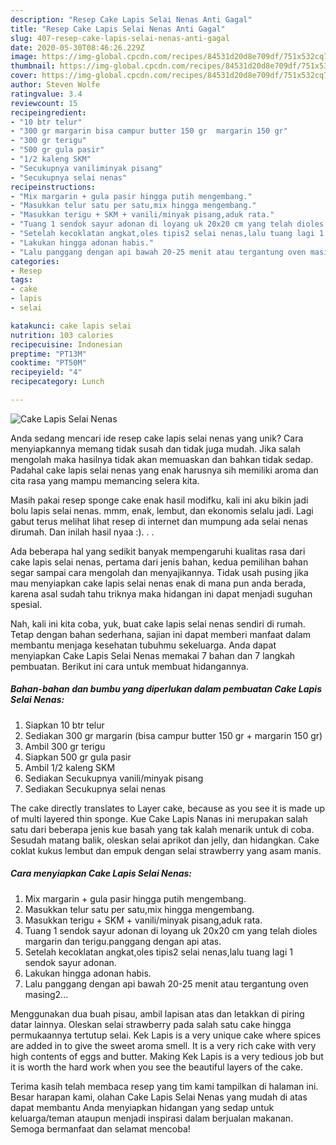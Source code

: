 ```yaml
---
description: "Resep Cake Lapis Selai Nenas Anti Gagal"
title: "Resep Cake Lapis Selai Nenas Anti Gagal"
slug: 407-resep-cake-lapis-selai-nenas-anti-gagal
date: 2020-05-30T08:46:26.229Z
image: https://img-global.cpcdn.com/recipes/84531d20d8e709df/751x532cq70/cake-lapis-selai-nenas-foto-resep-utama.jpg
thumbnail: https://img-global.cpcdn.com/recipes/84531d20d8e709df/751x532cq70/cake-lapis-selai-nenas-foto-resep-utama.jpg
cover: https://img-global.cpcdn.com/recipes/84531d20d8e709df/751x532cq70/cake-lapis-selai-nenas-foto-resep-utama.jpg
author: Steven Wolfe
ratingvalue: 3.4
reviewcount: 15
recipeingredient:
- "10 btr telur"
- "300 gr margarin bisa campur butter 150 gr  margarin 150 gr"
- "300 gr terigu"
- "500 gr gula pasir"
- "1/2 kaleng SKM"
- "Secukupnya vaniliminyak pisang"
- "Secukupnya selai nenas"
recipeinstructions:
- "Mix margarin + gula pasir hingga putih mengembang."
- "Masukkan telur satu per satu,mix hingga mengembang."
- "Masukkan terigu + SKM + vanili/minyak pisang,aduk rata."
- "Tuang 1 sendok sayur adonan di loyang uk 20x20 cm yang telah dioles margarin dan terigu.panggang dengan api atas."
- "Setelah kecoklatan angkat,oles tipis2 selai nenas,lalu tuang lagi 1 sendok sayur adonan."
- "Lakukan hingga adonan habis."
- "Lalu panggang dengan api bawah 20-25 menit atau tergantung oven masing2..."
categories:
- Resep
tags:
- cake
- lapis
- selai

katakunci: cake lapis selai 
nutrition: 103 calories
recipecuisine: Indonesian
preptime: "PT13M"
cooktime: "PT50M"
recipeyield: "4"
recipecategory: Lunch

---
```



![Cake Lapis Selai Nenas](https://img-global.cpcdn.com/recipes/84531d20d8e709df/751x532cq70/cake-lapis-selai-nenas-foto-resep-utama.jpg)

Anda sedang mencari ide resep cake lapis selai nenas yang unik? Cara menyiapkannya memang tidak susah dan tidak juga mudah. Jika salah mengolah maka hasilnya tidak akan memuaskan dan bahkan tidak sedap. Padahal cake lapis selai nenas yang enak harusnya sih memiliki aroma dan cita rasa yang mampu memancing selera kita.

Masih pakai resep sponge cake enak hasil modifku, kali ini aku bikin jadi bolu lapis selai nenas. mmm, enak, lembut, dan ekonomis selalu jadi. Lagi gabut terus melihat lihat resep di internet dan mumpung ada selai nenas dirumah. Dan inilah hasil nyaa :). . .

Ada beberapa hal yang sedikit banyak mempengaruhi kualitas rasa dari cake lapis selai nenas, pertama dari jenis bahan, kedua pemilihan bahan segar sampai cara mengolah dan menyajikannya. Tidak usah pusing jika mau menyiapkan cake lapis selai nenas enak di mana pun anda berada, karena asal sudah tahu triknya maka hidangan ini dapat menjadi suguhan spesial.


Nah, kali ini kita coba, yuk, buat cake lapis selai nenas sendiri di rumah. Tetap dengan bahan sederhana, sajian ini dapat memberi manfaat dalam membantu menjaga kesehatan tubuhmu sekeluarga. Anda dapat menyiapkan Cake Lapis Selai Nenas memakai 7 bahan dan 7 langkah pembuatan. Berikut ini cara untuk membuat hidangannya.

<!--inarticleads1-->

##### Bahan-bahan dan bumbu yang diperlukan dalam pembuatan Cake Lapis Selai Nenas:

1. Siapkan 10 btr telur
1. Sediakan 300 gr margarin (bisa campur butter 150 gr + margarin 150 gr)
1. Ambil 300 gr terigu
1. Siapkan 500 gr gula pasir
1. Ambil 1/2 kaleng SKM
1. Sediakan Secukupnya vanili/minyak pisang
1. Sediakan Secukupnya selai nenas


The cake directly translates to Layer cake, because as you see it is made up of multi layered thin sponge. Kue Cake Lapis Nanas ini merupakan salah satu dari beberapa jenis kue basah yang tak kalah menarik untuk di coba. Sesudah matang balik, oleskan selai aprikot dan jelly, dan hidangkan. Cake coklat kukus lembut dan empuk dengan selai strawberry yang asam manis. 

<!--inarticleads2-->

##### Cara menyiapkan Cake Lapis Selai Nenas:

1. Mix margarin + gula pasir hingga putih mengembang.
1. Masukkan telur satu per satu,mix hingga mengembang.
1. Masukkan terigu + SKM + vanili/minyak pisang,aduk rata.
1. Tuang 1 sendok sayur adonan di loyang uk 20x20 cm yang telah dioles margarin dan terigu.panggang dengan api atas.
1. Setelah kecoklatan angkat,oles tipis2 selai nenas,lalu tuang lagi 1 sendok sayur adonan.
1. Lakukan hingga adonan habis.
1. Lalu panggang dengan api bawah 20-25 menit atau tergantung oven masing2...


Menggunakan dua buah pisau, ambil lapisan atas dan letakkan di piring datar lainnya. Oleskan selai strawberry pada salah satu cake hingga permukaannya tertutup selai. Kek Lapis is a very unique cake where spices are added in to give the sweet aroma smell. It is a very rich cake with very high contents of eggs and butter. Making Kek Lapis is a very tedious job but it is worth the hard work when you see the beautiful layers of the cake. 

Terima kasih telah membaca resep yang tim kami tampilkan di halaman ini. Besar harapan kami, olahan Cake Lapis Selai Nenas yang mudah di atas dapat membantu Anda menyiapkan hidangan yang sedap untuk keluarga/teman ataupun menjadi inspirasi dalam berjualan makanan. Semoga bermanfaat dan selamat mencoba!
